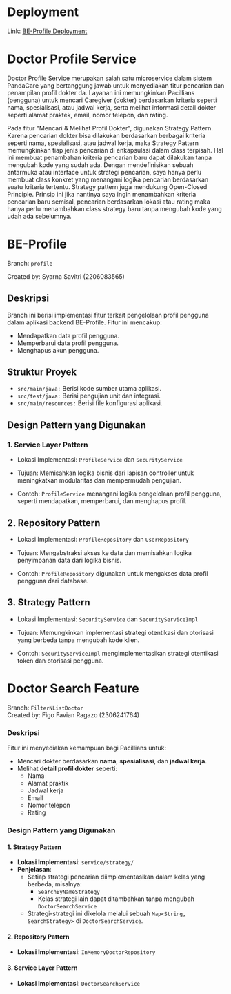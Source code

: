 # Deployment

Link: [BE-Profile Deployment](http://34.225.152.182/)

# Doctor Profile Service

Doctor Profile Service merupakan salah satu microservice dalam sistem PandaCare yang bertanggung jawab untuk menyediakan fitur pencarian dan penampilan profil dokter da. Layanan ini memungkinkan Pacillians (pengguna) untuk mencari  Caregiver (dokter) berdasarkan kriteria seperti nama, spesialisasi, atau jadwal kerja, serta melihat informasi detail dokter seperti alamat praktek, email, nomor telepon, dan rating.

Pada fitur "Mencari & Melihat Profil Dokter", digunakan Strategy Pattern. Karena pencarian dokter bisa dilakukan berdasarkan berbagai kriteria seperti nama, spesialisasi, atau jadwal kerja, maka Strategy Pattern memungkinkan tiap jenis pencarian di enkapsulasi dalam class terpisah. Hal ini membuat penambahan kriteria pencarian baru dapat dilakukan tanpa mengubah kode yang sudah ada. Dengan mendefinisikan sebuah antarmuka atau interface untuk strategi pencarian, saya hanya perlu membuat class konkret yang menangani logika pencarian berdasarkan suatu kriteria tertentu. Strategy pattern juga mendukung Open-Closed Principle. Prinsip ini jika nantinya saya ingin menambahkan kriteria pencarian baru semisal, pencarian berdasarkan lokasi atau rating maka hanya perlu menambahkan class strategy baru tanpa mengubah kode yang udah ada sebelumnya.

# BE-Profile

Branch: `profile`

Created by: Syarna Savitri (2206083565)

## Deskripsi
Branch ini berisi implementasi fitur terkait pengelolaan profil pengguna dalam aplikasi backend BE-Profile. Fitur ini mencakup:
- Mendapatkan data profil pengguna.
- Memperbarui data profil pengguna.
- Menghapus akun pengguna.

## Struktur Proyek
- `src/main/java:` Berisi kode sumber utama aplikasi.
- `src/test/java:` Berisi pengujian unit dan integrasi.
- `src/main/resources:` Berisi file konfigurasi aplikasi.

## Design Pattern yang Digunakan
### 1. Service Layer Pattern
- Lokasi Implementasi: `ProfileService` dan `SecurityService`

- Tujuan:
  Memisahkan logika bisnis dari lapisan controller untuk meningkatkan modularitas dan mempermudah pengujian.

- Contoh: `ProfileService` menangani logika pengelolaan profil pengguna, seperti mendapatkan, memperbarui, dan menghapus profil.

## 2. Repository Pattern

- Lokasi Implementasi: `ProfileRepository` dan
  `UserRepository`

- Tujuan:
  Mengabstraksi akses ke data dan memisahkan logika penyimpanan data dari logika bisnis.

- Contoh: `ProfileRepository` digunakan untuk mengakses data profil pengguna dari database.

## 3. Strategy Pattern
- Lokasi Implementasi: `SecurityService` dan `SecurityServiceImpl`

- Tujuan:
  Memungkinkan implementasi strategi otentikasi dan otorisasi yang berbeda tanpa mengubah kode klien.

- Contoh: `SecurityServiceImpl` mengimplementasikan strategi otentikasi token dan otorisasi pengguna.





# Doctor Search Feature  
Branch: `FilterNListDoctor`  
Created by: Figo Favian Ragazo (2306241764)  

### Deskripsi  
Fitur ini menyediakan kemampuan bagi Pacillians untuk:  
- Mencari dokter berdasarkan **nama**, **spesialisasi**, dan **jadwal kerja**.  
- Melihat **detail profil dokter** seperti:  
  - Nama  
  - Alamat praktik  
  - Jadwal kerja  
  - Email  
  - Nomor telepon  
  - Rating  

### Design Pattern yang Digunakan

#### 1. **Strategy Pattern**  
- **Lokasi Implementasi**: `service/strategy/`  
- **Penjelasan**:  
  - Setiap strategi pencarian diimplementasikan dalam kelas yang berbeda, misalnya:  
    - `SearchByNameStrategy`  
    - Kelas strategi lain dapat ditambahkan tanpa mengubah `DoctorSearchService`  
  - Strategi-strategi ini dikelola melalui sebuah `Map<String, SearchStrategy>` di `DoctorSearchService`.  

#### 2. **Repository Pattern**  
- **Lokasi Implementasi**: `InMemoryDoctorRepository`  

#### 3. **Service Layer Pattern**  
- **Lokasi Implementasi**: `DoctorSearchService`   

